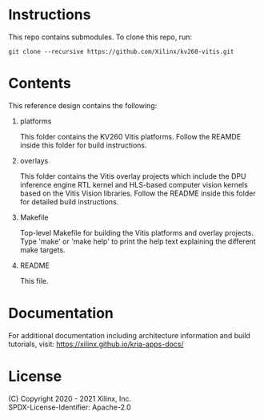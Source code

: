 # Instructions

This repo contains submodules. To clone this repo, run:
```
git clone --recursive https://github.com/Xilinx/kv260-vitis.git
```

# Contents

This reference design contains the following:

1. platforms

   This folder contains the KV260 Vitis platforms. Follow the REAMDE inside this
   folder for build instructions.

2. overlays

   This folder contains the Vitis overlay projects which include the DPU
   inference engine RTL kernel and HLS-based computer vision kernels based on
   the Vitis Vision libraries. Follow the README inside this folder for detailed
   build instructions.

3. Makefile

   Top-level Makefile for building the Vitis platforms and overlay projects.
   Type 'make' or 'make help' to print the help text explaining the different
   make targets.

4. README

   This file.

# Documentation

For additional documentation including architecture information and build
tutorials, visit: https://xilinx.github.io/kria-apps-docs/

# License

(C) Copyright 2020 - 2021 Xilinx, Inc.\
SPDX-License-Identifier: Apache-2.0
